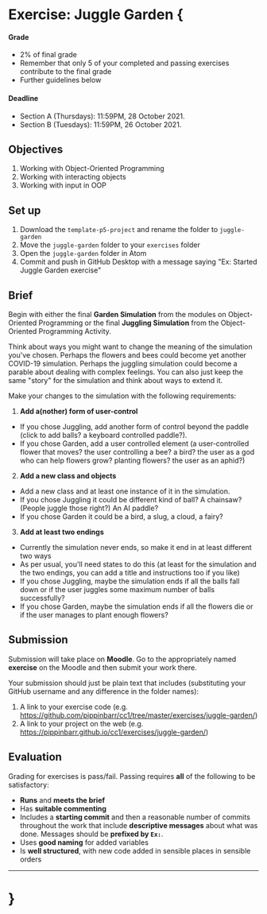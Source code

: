 # Exercise: Juggle Garden {

#### Grade
- 2% of final grade
- Remember that only 5 of your completed and passing exercises contribute to the final grade
- Further guidelines below

#### Deadline
- Section A (Thursdays): 11:59PM, 28 October 2021.
- Section B (Tuesdays): 11:59PM, 26 October 2021.

## Objectives

1. Working with Object-Oriented Programming
2. Working with interacting objects
3. Working with input in OOP

## Set up

1. Download the `template-p5-project` and rename the folder to `juggle-garden`
3. Move the `juggle-garden` folder to your `exercises` folder
4. Open the `juggle-garden` folder in Atom
5. Commit and push in GitHub Desktop with a message saying "Ex: Started Juggle Garden exercise"

## Brief

Begin with either the final **Garden Simulation** from the modules on Object-Oriented Programming or the final **Juggling Simulation** from the Object-Oriented Programming Activity.

Think about ways you might want to change the meaning of the simulation you've chosen. Perhaps the flowers and bees could become yet another COVID-19 simulation. Perhaps the juggling simulation could become a parable about dealing with complex feelings. You can also just keep the same "story" for the simulation and think about ways to extend it.

Make your changes to the simulation with the following requirements:

1. **Add a(nother) form of user-control**
  - If you chose Juggling, add another form of control beyond the paddle (click to add balls? a keyboard controlled paddle?).
  - If you chose Garden, add a user controlled element (a user-controlled flower that moves? the user controlling a bee? a bird? the user as a god who can help flowers grow? planting flowers? the user as an aphid?)
2. **Add a new class and objects**
  - Add a new class and at least one instance of it in the simulation.
  - If you chose Juggling it could be different kind of ball? A chainsaw? (People juggle those right?) An AI paddle?
  - If you chose Garden it could be a bird, a slug, a cloud, a fairy?
3. **Add at least two endings**
  - Currently the simulation never ends, so make it end in at least different two ways
  - As per usual, you'll need states to do this (at least for the simulation and the two endings, you can add a title and instructions too if you like)
  - If you chose Juggling, maybe the simulation ends if all the balls fall down or if the user juggles some maximum number of balls successfully?
  - If you chose Garden, maybe the simulation ends if all the flowers die or if the user manages to plant enough flowers?

## Submission

Submission will take place on **Moodle**. Go to the appropriately named **exercise** on the Moodle and then submit your work there.

Your submission should just be plain text that includes (substituting your GitHub username and any difference in the folder names):

1. A link to your exercise code (e.g. https://github.com/pippinbarr/cc1/tree/master/exercises/juggle-garden/)
2. A link to your project on the web (e.g. https://pippinbarr.github.io/cc1/exercises/juggle-garden/)

## Evaluation

Grading for exercises is pass/fail. Passing requires **all** of the following to be satisfactory:

- **Runs** and **meets the brief**
- Has **suitable commenting**
- Includes a **starting commit** and then a reasonable number of commits throughout the work that include **descriptive messages** about what was done. Messages should be **prefixed by `Ex:`**.
- Uses **good naming** for added variables
- Is **well structured**, with new code added in sensible places in sensible orders

---

# }
